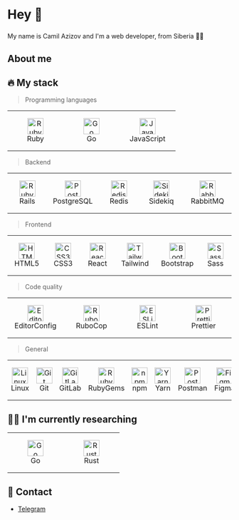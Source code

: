 
<h1 align="left">Hey 👋</h1>

###

<p align="left">My name is Camil Azizov and I'm a web developer, from Siberia 🌲🧊</p>

###

<h2 align="left">About me</h2>

###

<h2 align="left">🔥 My stack</h2>

> Programming languages
<table>
    <tr>
        <td align="center" width="110" height="90">
            <a href="#ruby">
                <img src="https://cdn.simpleicons.org/ruby/color" width="36" height="36" alt="Ruby" />
            </a>
            <br>Ruby
        </td>
        <td align="center" width="110" height="90">
            <a href="#go">
                <img src="https://cdn.simpleicons.org/go/color" width="36" height="36" alt="Go" />
            </a>
            <br>Go
        </td>
        <td align="center" width="110" height="90">
            <a href="#javascript">
                <img src="https://cdn.simpleicons.org/javascript/color" width="36" height="36" alt="JavaScript" />
            </a>
            <br>JavaScript
        </td>
    </tr>
</table>


> Backend

<table>
    <tr>
        <td align="center" width="110" height="90">
            <a href="#rubyonrails">
                <img src="https://cdn.simpleicons.org/rubyonrails/color" width="36" height="36" alt="Ruby on Rails" />
            </a>
            <br>Rails
        </td>
        <td align="center" width="110" height="90">
            <a href="#postgresql">
                <img src="https://cdn.simpleicons.org/postgresql/color" width="36" height="36" alt="PostgreSQL" />
            </a>
            <br>PostgreSQL
        </td>
        <td align="center" width="110" height="90">
            <a href="#redis">
                <img src="https://cdn.simpleicons.org/redis/color" width="36" height="36" alt="Redis" />
            </a>
            <br>Redis
        </td>
        <td align="center" width="110" height="90">
            <a href="#sidekiq">
                <img src="https://cdn.simpleicons.org/sidekiq/color" width="36" height="36" alt="Sidekiq" />
            </a>
            <br>Sidekiq
        </td>
        <td align="center" width="110" height="90">
            <a href="#rabbitmq">
                <img src="https://cdn.simpleicons.org/rabbitmq/color" width="36" height="36" alt="RabbitMQ" />
            </a>
            <br>RabbitMQ
        </td>
    </tr>
</table>

> Frontend

<table>
    <tr>
        <td align="center" width="110" height="90">
            <a href="#html5">
                <img src="https://cdn.simpleicons.org/html5/color" width="36" height="36" alt="HTML5" />
            </a>
            <br>HTML5
        </td>
        <td align="center" width="110" height="90">
            <a href="#css3">
                <img src="https://cdn.simpleicons.org/css3/color" width="36" height="36" alt="CSS3" />
            </a>
            <br>CSS3
        </td>
        <td align="center" width="110" height="90">
            <a href="#react">
                <img src="https://cdn.simpleicons.org/react/color" width="36" height="36" alt="React" />
            </a>
            <br>React
        </td>
        <td align="center" width="110" height="90">
            <a href="#tailwindcss">
                <img src="https://cdn.simpleicons.org/tailwindcss/color" width="36" height="36" alt="Tailwind CSS" />
            </a>
            <br>Tailwind
        </td>
        <td align="center" width="110" height="90">
            <a href="#bootstrap">
                <img src="https://cdn.simpleicons.org/bootstrap/color" width="36" height="36" alt="Bootstrap" />
            </a>
            <br>Bootstrap
        </td>
        <td align="center" width="110" height="90">
            <a href="#sass">
                <img src="https://cdn.simpleicons.org/Sass/color" width="36" height="36" alt="Sass" />
            </a>
            <br>Sass
        </td>
    </tr>
</table>

> Code quality

<table>
    <tr>
        <td align="center" width="110" height="90">
            <a href="#editorconfig">
                <img src="https://cdn.simpleicons.org/editorconfig/color" width="36" height="36" alt="EditorConfig" />
            </a>
            <br>EditorConfig
        </td>
        <td align="center" width="110" height="90">
            <a href="#rubocop">
                <img src="https://cdn.simpleicons.org/rubocop/color" width="36" height="36" alt="RuboCop" />
            </a>
            <br>RuboCop
        </td>
        <td align="center" width="110" height="90">
            <a href="#eslint">
                <img src="https://cdn.simpleicons.org/eslint/color" width="36" height="36" alt="ESLint" />
              </a>
            <br>ESLint
        </td>
        <td align="center" width="110" height="90">
            <a href="#prettier">
                <img src="https://cdn.simpleicons.org/prettier/color" width="36" height="36" alt="Prettier" />
            </a>
            <br>Prettier
        </td>
    </tr>
</table>

> General

<table>
    <tr>
        <td align="center" width="110" height="90">
            <a href="#linux">
                <img src="https://cdn.simpleicons.org/linux/color" width="36" height="36" alt="Linux" />
            </a>
            <br>Linux
        </td>
        <td align="center" width="110" height="90">
            <a href="#git">
                <img src="https://cdn.simpleicons.org/git/color" width="36" height="36" alt="Git" />
            </a>
            <br>Git
        </td>
        <td align="center" width="110" height="90">
            <a href="#gitlab">
                <img src="https://cdn.simpleicons.org/gitlab/color" width="36" height="36" alt="GitLab" />
            </a>
            <br>GitLab
        </td>
        <td align="center" width="110" height="90">
            <a href="#rubygems">
                <img src="https://cdn.simpleicons.org/rubygems/color" width="36" height="36" alt="RubyGems" />
            </a>
            <br>RubyGems
        </td>
        <td align="center" width="110" height="90">
            <a href="#npm">
                <img src="https://cdn.simpleicons.org/npm/color" width="36" height="36" alt="npm" />
            </a>
            <br>npm
        </td>
        <td align="center" width="110" height="90">
            <a href="#yarn">
                <img src="https://cdn.simpleicons.org/yarn/color" width="36" height="36" alt="Yarn" />
            </a>
            <br>Yarn
        </td>
        <td align="center" width="110" height="90">
            <a href="#postman">
                <img src="https://cdn.simpleicons.org/postman/color" width="36" height="36" alt="Postman" />
            </a>
            <br>Postman
        </td>
        <td align="center" width="110" height="90">
            <a href="#figma">
                <img src="https://cdn.simpleicons.org/figma/color" width="36" height="36" alt="Figma" />
            </a>
            <br>Figma
        </td>
    </tr>
</table>

###

<h2 align="left">🧑‍🔬 I'm currently researching</h2>

<table>
    <tr>
        <td align="center" width="110" height="90">
            <a href="#linux">
                <img src="https://cdn.simpleicons.org/go/color" width="36" height="36" alt="Go" />
            </a>
            <br>Go
        </td>
        <td align="center" width="110" height="90">
            <a href="#linux">
                <img src="https://cdn.simpleicons.org/rust/color" width="36" height="36" alt="Rust" />
            </a>
            <br>Rust
        </td>
    </tr>
</table>

###

<h2 align="left">🍟 Contact</h2>

- [Telegram](https://t.me/acmwq)

###
